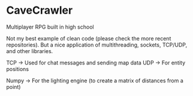 # CaveCrawler
Multiplayer RPG built in high school

Not my best example of clean code (please check the more recent repositories). But a nice application of multithreading, sockets, TCP/UDP, and other libraries.

TCP
-> Used for chat messages and sending map data
UDP
-> For entity positions

Numpy
-> For the lighting engine (to create a matrix of distances from a point)
